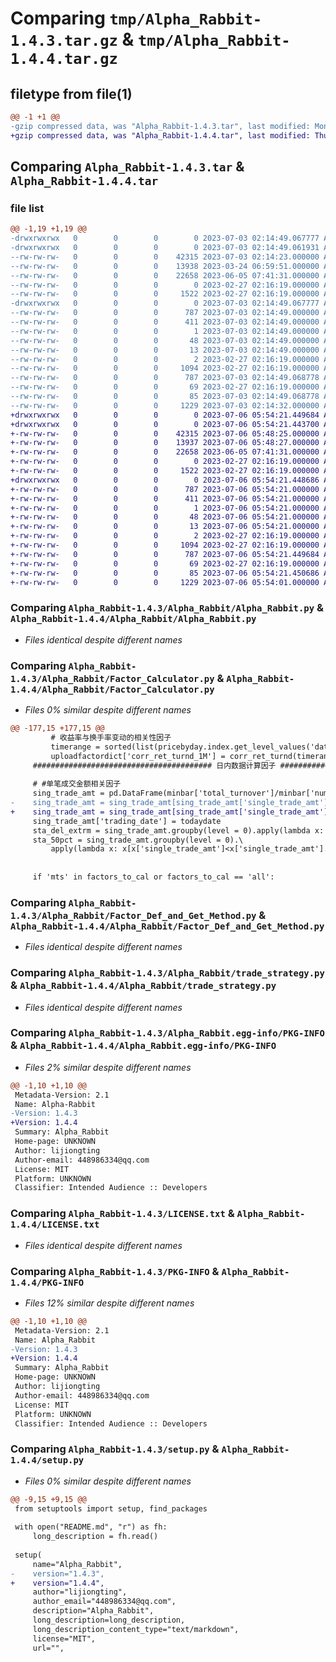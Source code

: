 # Comparing `tmp/Alpha_Rabbit-1.4.3.tar.gz` & `tmp/Alpha_Rabbit-1.4.4.tar.gz`

## filetype from file(1)

```diff
@@ -1 +1 @@
-gzip compressed data, was "Alpha_Rabbit-1.4.3.tar", last modified: Mon Jul  3 02:14:49 2023, max compression
+gzip compressed data, was "Alpha_Rabbit-1.4.4.tar", last modified: Thu Jul  6 05:54:21 2023, max compression
```

## Comparing `Alpha_Rabbit-1.4.3.tar` & `Alpha_Rabbit-1.4.4.tar`

### file list

```diff
@@ -1,19 +1,19 @@
-drwxrwxrwx   0        0        0        0 2023-07-03 02:14:49.067777 Alpha_Rabbit-1.4.3/
-drwxrwxrwx   0        0        0        0 2023-07-03 02:14:49.061931 Alpha_Rabbit-1.4.3/Alpha_Rabbit/
--rw-rw-rw-   0        0        0    42315 2023-07-03 02:14:23.000000 Alpha_Rabbit-1.4.3/Alpha_Rabbit/Alpha_Rabbit.py
--rw-rw-rw-   0        0        0    13938 2023-03-24 06:59:51.000000 Alpha_Rabbit-1.4.3/Alpha_Rabbit/Factor_Calculator.py
--rw-rw-rw-   0        0        0    22658 2023-06-05 07:41:31.000000 Alpha_Rabbit-1.4.3/Alpha_Rabbit/Factor_Def_and_Get_Method.py
--rw-rw-rw-   0        0        0        0 2023-02-27 02:16:19.000000 Alpha_Rabbit-1.4.3/Alpha_Rabbit/__init__.py
--rw-rw-rw-   0        0        0     1522 2023-02-27 02:16:19.000000 Alpha_Rabbit-1.4.3/Alpha_Rabbit/trade_strategy.py
-drwxrwxrwx   0        0        0        0 2023-07-03 02:14:49.067777 Alpha_Rabbit-1.4.3/Alpha_Rabbit.egg-info/
--rw-rw-rw-   0        0        0      787 2023-07-03 02:14:49.000000 Alpha_Rabbit-1.4.3/Alpha_Rabbit.egg-info/PKG-INFO
--rw-rw-rw-   0        0        0      411 2023-07-03 02:14:49.000000 Alpha_Rabbit-1.4.3/Alpha_Rabbit.egg-info/SOURCES.txt
--rw-rw-rw-   0        0        0        1 2023-07-03 02:14:49.000000 Alpha_Rabbit-1.4.3/Alpha_Rabbit.egg-info/dependency_links.txt
--rw-rw-rw-   0        0        0       48 2023-07-03 02:14:49.000000 Alpha_Rabbit-1.4.3/Alpha_Rabbit.egg-info/requires.txt
--rw-rw-rw-   0        0        0       13 2023-07-03 02:14:49.000000 Alpha_Rabbit-1.4.3/Alpha_Rabbit.egg-info/top_level.txt
--rw-rw-rw-   0        0        0        2 2023-02-27 02:16:19.000000 Alpha_Rabbit-1.4.3/Alpha_Rabbit.egg-info/zip-safe
--rw-rw-rw-   0        0        0     1094 2023-02-27 02:16:19.000000 Alpha_Rabbit-1.4.3/LICENSE.txt
--rw-rw-rw-   0        0        0      787 2023-07-03 02:14:49.068778 Alpha_Rabbit-1.4.3/PKG-INFO
--rw-rw-rw-   0        0        0       69 2023-02-27 02:16:19.000000 Alpha_Rabbit-1.4.3/README.md
--rw-rw-rw-   0        0        0       85 2023-07-03 02:14:49.068778 Alpha_Rabbit-1.4.3/setup.cfg
--rw-rw-rw-   0        0        0     1229 2023-07-03 02:14:32.000000 Alpha_Rabbit-1.4.3/setup.py
+drwxrwxrwx   0        0        0        0 2023-07-06 05:54:21.449684 Alpha_Rabbit-1.4.4/
+drwxrwxrwx   0        0        0        0 2023-07-06 05:54:21.443700 Alpha_Rabbit-1.4.4/Alpha_Rabbit/
+-rw-rw-rw-   0        0        0    42315 2023-07-06 05:48:25.000000 Alpha_Rabbit-1.4.4/Alpha_Rabbit/Alpha_Rabbit.py
+-rw-rw-rw-   0        0        0    13937 2023-07-06 05:48:27.000000 Alpha_Rabbit-1.4.4/Alpha_Rabbit/Factor_Calculator.py
+-rw-rw-rw-   0        0        0    22658 2023-06-05 07:41:31.000000 Alpha_Rabbit-1.4.4/Alpha_Rabbit/Factor_Def_and_Get_Method.py
+-rw-rw-rw-   0        0        0        0 2023-02-27 02:16:19.000000 Alpha_Rabbit-1.4.4/Alpha_Rabbit/__init__.py
+-rw-rw-rw-   0        0        0     1522 2023-02-27 02:16:19.000000 Alpha_Rabbit-1.4.4/Alpha_Rabbit/trade_strategy.py
+drwxrwxrwx   0        0        0        0 2023-07-06 05:54:21.448686 Alpha_Rabbit-1.4.4/Alpha_Rabbit.egg-info/
+-rw-rw-rw-   0        0        0      787 2023-07-06 05:54:21.000000 Alpha_Rabbit-1.4.4/Alpha_Rabbit.egg-info/PKG-INFO
+-rw-rw-rw-   0        0        0      411 2023-07-06 05:54:21.000000 Alpha_Rabbit-1.4.4/Alpha_Rabbit.egg-info/SOURCES.txt
+-rw-rw-rw-   0        0        0        1 2023-07-06 05:54:21.000000 Alpha_Rabbit-1.4.4/Alpha_Rabbit.egg-info/dependency_links.txt
+-rw-rw-rw-   0        0        0       48 2023-07-06 05:54:21.000000 Alpha_Rabbit-1.4.4/Alpha_Rabbit.egg-info/requires.txt
+-rw-rw-rw-   0        0        0       13 2023-07-06 05:54:21.000000 Alpha_Rabbit-1.4.4/Alpha_Rabbit.egg-info/top_level.txt
+-rw-rw-rw-   0        0        0        2 2023-02-27 02:16:19.000000 Alpha_Rabbit-1.4.4/Alpha_Rabbit.egg-info/zip-safe
+-rw-rw-rw-   0        0        0     1094 2023-02-27 02:16:19.000000 Alpha_Rabbit-1.4.4/LICENSE.txt
+-rw-rw-rw-   0        0        0      787 2023-07-06 05:54:21.449684 Alpha_Rabbit-1.4.4/PKG-INFO
+-rw-rw-rw-   0        0        0       69 2023-02-27 02:16:19.000000 Alpha_Rabbit-1.4.4/README.md
+-rw-rw-rw-   0        0        0       85 2023-07-06 05:54:21.450686 Alpha_Rabbit-1.4.4/setup.cfg
+-rw-rw-rw-   0        0        0     1229 2023-07-06 05:54:01.000000 Alpha_Rabbit-1.4.4/setup.py
```

### Comparing `Alpha_Rabbit-1.4.3/Alpha_Rabbit/Alpha_Rabbit.py` & `Alpha_Rabbit-1.4.4/Alpha_Rabbit/Alpha_Rabbit.py`

 * *Files identical despite different names*

### Comparing `Alpha_Rabbit-1.4.3/Alpha_Rabbit/Factor_Calculator.py` & `Alpha_Rabbit-1.4.4/Alpha_Rabbit/Factor_Calculator.py`

 * *Files 0% similar despite different names*

```diff
@@ -177,15 +177,15 @@
         # 收益率与换手率变动的相关性因子
         timerange = sorted(list(pricebyday.index.get_level_values('date').drop_duplicates()))[-21:]
         uploadfactordict['corr_ret_turnd_1M'] = corr_ret_turnd(timerange,pricebyday,'1M')
     ######################################## 日内数据计算因子 ####################################
 
     # #单笔成交金额相关因子
     sing_trade_amt = pd.DataFrame(minbar['total_turnover']/minbar['num_trades'],columns= ['single_trade_amt'])
-    sing_trade_amt = sing_trade_amt[sing_trade_amt['single_trade_amt']>=0]
+    sing_trade_amt = sing_trade_amt[sing_trade_amt['single_trade_amt']>0]
     sing_trade_amt['trading_date'] = todaydate
     sta_del_extrm = sing_trade_amt.groupby(level = 0).apply(lambda x: x.sort_values('single_trade_amt').iloc[:-10]).droplevel(0)# 剔除极大值
     sta_50pct = sing_trade_amt.groupby(level = 0).\
         apply(lambda x: x[x['single_trade_amt']<x['single_trade_amt'].quantile(0.5)]).droplevel(0)# 后百分之五十
 
 
     if 'mts' in factors_to_cal or factors_to_cal == 'all':
```

### Comparing `Alpha_Rabbit-1.4.3/Alpha_Rabbit/Factor_Def_and_Get_Method.py` & `Alpha_Rabbit-1.4.4/Alpha_Rabbit/Factor_Def_and_Get_Method.py`

 * *Files identical despite different names*

### Comparing `Alpha_Rabbit-1.4.3/Alpha_Rabbit/trade_strategy.py` & `Alpha_Rabbit-1.4.4/Alpha_Rabbit/trade_strategy.py`

 * *Files identical despite different names*

### Comparing `Alpha_Rabbit-1.4.3/Alpha_Rabbit.egg-info/PKG-INFO` & `Alpha_Rabbit-1.4.4/Alpha_Rabbit.egg-info/PKG-INFO`

 * *Files 2% similar despite different names*

```diff
@@ -1,10 +1,10 @@
 Metadata-Version: 2.1
 Name: Alpha-Rabbit
-Version: 1.4.3
+Version: 1.4.4
 Summary: Alpha_Rabbit
 Home-page: UNKNOWN
 Author: lijiongting
 Author-email: 448986334@qq.com
 License: MIT
 Platform: UNKNOWN
 Classifier: Intended Audience :: Developers
```

### Comparing `Alpha_Rabbit-1.4.3/LICENSE.txt` & `Alpha_Rabbit-1.4.4/LICENSE.txt`

 * *Files identical despite different names*

### Comparing `Alpha_Rabbit-1.4.3/PKG-INFO` & `Alpha_Rabbit-1.4.4/PKG-INFO`

 * *Files 12% similar despite different names*

```diff
@@ -1,10 +1,10 @@
 Metadata-Version: 2.1
 Name: Alpha_Rabbit
-Version: 1.4.3
+Version: 1.4.4
 Summary: Alpha_Rabbit
 Home-page: UNKNOWN
 Author: lijiongting
 Author-email: 448986334@qq.com
 License: MIT
 Platform: UNKNOWN
 Classifier: Intended Audience :: Developers
```

### Comparing `Alpha_Rabbit-1.4.3/setup.py` & `Alpha_Rabbit-1.4.4/setup.py`

 * *Files 0% similar despite different names*

```diff
@@ -9,15 +9,15 @@
 from setuptools import setup, find_packages
 
 with open("README.md", "r") as fh:
     long_description = fh.read()
 
 setup(
     name="Alpha_Rabbit",
-    version="1.4.3",
+    version="1.4.4",
     author="lijiongting",
     author_email="448986334@qq.com",
     description="Alpha_Rabbit",
     long_description=long_description,
     long_description_content_type="text/markdown",
     license="MIT",
     url="",
```

